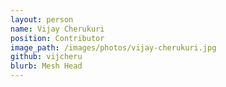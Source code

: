 ```yaml
---
layout: person
name: Vijay Cherukuri
position: Contributor
image_path: /images/photos/vijay-cherukuri.jpg
github: vijcheru
blurb: Mesh Head
---
```

